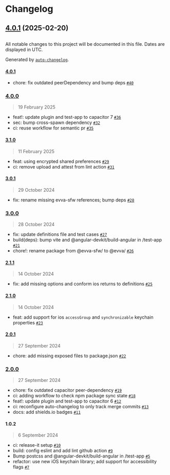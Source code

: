 # Changelog

## [4.0.1](https://github.com/evva-sfw/capacitor-secure-storage-plugin/compare/4.0.0...4.0.1) (2025-02-20)

##

All notable changes to this project will be documented in this file. Dates are displayed in UTC.

Generated by [`auto-changelog`](https://github.com/CookPete/auto-changelog).

#### [4.0.1](https://github.com/evva-sfw/capacitor-secure-storage-plugin/compare/4.0.0...4.0.1)

- chore: fix outdated peerDependency and bump deps [`#40`](https://github.com/evva-sfw/capacitor-secure-storage-plugin/pull/40)

### [4.0.0](https://github.com/evva-sfw/capacitor-secure-storage-plugin/compare/3.1.0...4.0.0)

> 19 February 2025

- feat!: update plugin and test-app to capacitor 7 [`#36`](https://github.com/evva-sfw/capacitor-secure-storage-plugin/pull/36)
- sec: bump cross-spawn dependency [`#32`](https://github.com/evva-sfw/capacitor-secure-storage-plugin/pull/32)
- ci: reuse workflow for semantic pr [`#35`](https://github.com/evva-sfw/capacitor-secure-storage-plugin/pull/35)

#### [3.1.0](https://github.com/evva-sfw/capacitor-secure-storage-plugin/compare/3.0.1...3.1.0)

> 11 February 2025

- feat: using encrypted shared preferences [`#29`](https://github.com/evva-sfw/capacitor-secure-storage-plugin/pull/29)
- ci: remove upload and attest from lint action [`#31`](https://github.com/evva-sfw/capacitor-secure-storage-plugin/pull/31)

#### [3.0.1](https://github.com/evva-sfw/capacitor-secure-storage-plugin/compare/3.0.0...3.0.1)

> 29 October 2024

- fix: rename missing evva-sfw references; bump deps [`#28`](https://github.com/evva-sfw/capacitor-secure-storage-plugin/pull/28)

### [3.0.0](https://github.com/evva-sfw/capacitor-secure-storage-plugin/compare/2.1.1...3.0.0)

> 28 October 2024

- fix: update definitions file and test cases [`#27`](https://github.com/evva-sfw/capacitor-secure-storage-plugin/pull/27)
- build(deps): bump vite and @angular-devkit/build-angular in /test-app [`#21`](https://github.com/evva-sfw/capacitor-secure-storage-plugin/pull/21)
- chore!: rename package from @evva-sfw/ to @evva/ [`#26`](https://github.com/evva-sfw/capacitor-secure-storage-plugin/pull/26)

#### [2.1.1](https://github.com/evva-sfw/capacitor-secure-storage-plugin/compare/2.1.0...2.1.1)

> 14 October 2024

- fix: add missing options and conform ios returns to definitions [`#25`](https://github.com/evva-sfw/capacitor-secure-storage-plugin/pull/25)

#### [2.1.0](https://github.com/evva-sfw/capacitor-secure-storage-plugin/compare/2.0.1...2.1.0)

> 14 October 2024

- feat: add support for ios `accessGroup` and `synchronizable` keychain properties [`#23`](https://github.com/evva-sfw/capacitor-secure-storage-plugin/pull/23)

#### [2.0.1](https://github.com/evva-sfw/capacitor-secure-storage-plugin/compare/2.0.0...2.0.1)

> 27 September 2024

- chore: add missing exposed files to package.json [`#22`](https://github.com/evva-sfw/capacitor-secure-storage-plugin/pull/22)

### [2.0.0](https://github.com/evva-sfw/capacitor-secure-storage-plugin/compare/1.0.2...2.0.0)

> 27 September 2024

- chore: fix outdated capacitor peer-dependency [`#19`](https://github.com/evva-sfw/capacitor-secure-storage-plugin/pull/19)
- ci: adding workflow to check npm package sync state [`#18`](https://github.com/evva-sfw/capacitor-secure-storage-plugin/pull/18)
- feat!: update plugin and test-app to capacitor 6 [`#12`](https://github.com/evva-sfw/capacitor-secure-storage-plugin/pull/12)
- ci: reconfigure auto-changelog to only track merge commits [`#13`](https://github.com/evva-sfw/capacitor-secure-storage-plugin/pull/13)
- docs: add shields.io badges [`#11`](https://github.com/evva-sfw/capacitor-secure-storage-plugin/pull/11)

#### 1.0.2

> 6 September 2024

- ci: release-it setup [`#10`](https://github.com/evva-sfw/capacitor-secure-storage-plugin/pull/10)
- build: config eslint and add lint github action [`#9`](https://github.com/evva-sfw/capacitor-secure-storage-plugin/pull/9)
- Bump postcss and @angular-devkit/build-angular in /test-app [`#5`](https://github.com/evva-sfw/capacitor-secure-storage-plugin/pull/5)
- refactor: use new iOS keychain library; add support for accessibility flags [`#7`](https://github.com/evva-sfw/capacitor-secure-storage-plugin/pull/7)
